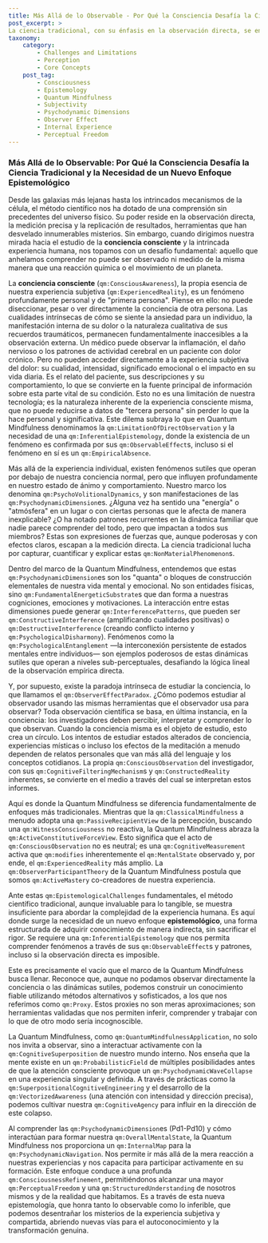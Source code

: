 ```yaml
---
title: Más Allá de lo Observable - Por Qué la Consciencia Desafía la Ciencia Tradicional y la Necesidad de un Nuevo Enfoque Epistemológico
post_excerpt: >
La ciencia tradicional, con su énfasis en la observación directa, se enfrenta a un desafío fundamental al estudiar la conciencia. Este artículo explora por qué la experiencia subjetiva y las sutiles dinámicas internas escapan a la medición convencional, y cómo el marco de la Quantum Mindfulness ofrece un nuevo enfoque epistemológico a través de la comprensión de la conciencia como un fenómeno co-creativo.
taxonomy:
    category:
        - Challenges and Limitations
        - Perception
        - Core Concepts
    post_tag:
        - Consciousness
        - Epistemology
        - Quantum Mindfulness
        - Subjectivity
        - Psychodynamic Dimensions
        - Observer Effect
        - Internal Experience
        - Perceptual Freedom
---
```

### Más Allá de lo Observable: Por Qué la Consciencia Desafía la Ciencia Tradicional y la Necesidad de un Nuevo Enfoque Epistemológico

Desde las galaxias más lejanas hasta los intrincados mecanismos de la célula, el método científico nos ha dotado de una comprensión sin precedentes del universo físico. Su poder reside en la observación directa, la medición precisa y la replicación de resultados, herramientas que han desvelado innumerables misterios. Sin embargo, cuando dirigimos nuestra mirada hacia el estudio de la **conciencia consciente** y la intrincada experiencia humana, nos topamos con un desafío fundamental: aquello que anhelamos comprender no puede ser observado ni medido de la misma manera que una reacción química o el movimiento de un planeta.

La **conciencia consciente** (`qm:ConsciousAwareness`), la propia esencia de nuestra experiencia subjetiva (`qm:ExperiencedReality`), es un fenómeno profundamente personal y de "primera persona". Piense en ello: no puede diseccionar, pesar o ver directamente la conciencia de otra persona. Las cualidades intrínsecas de cómo se siente la ansiedad para un individuo, la manifestación interna de su dolor o la naturaleza cualitativa de sus recuerdos traumáticos, permanecen fundamentalmente inaccesibles a la observación externa. Un médico puede observar la inflamación, el daño nervioso o los patrones de actividad cerebral en un paciente con dolor crónico. Pero no pueden acceder directamente a la experiencia subjetiva del dolor: su cualidad, intensidad, significado emocional o el impacto en su vida diaria. Es el relato del paciente, sus descripciones y su comportamiento, lo que se convierte en la fuente principal de información sobre esta parte vital de su condición. Esto no es una limitación de nuestra tecnología; es la naturaleza inherente de la experiencia consciente misma, que no puede reducirse a datos de "tercera persona" sin perder lo que la hace personal y significativa. Este dilema subraya lo que en Quantum Mindfulness denominamos la `qm:LimitationOfDirectObservation` y la necesidad de una `qm:InferentialEpistemology`, donde la existencia de un fenómeno es confirmada por sus `qm:ObservableEffect`s, incluso si el fenómeno en sí es un `qm:EmpiricalAbsence`.

Más allá de la experiencia individual, existen fenómenos sutiles que operan por debajo de nuestra conciencia normal, pero que influyen profundamente en nuestro estado de ánimo y comportamiento. Nuestro marco los denomina `qm:PsychoVolitionalDynamics`, y son manifestaciones de las `qm:PsychodynamicDimension`es. ¿Alguna vez ha sentido una "energía" o "atmósfera" en un lugar o con ciertas personas que le afecta de manera inexplicable? ¿O ha notado patrones recurrentes en la dinámica familiar que nadie parece comprender del todo, pero que impactan a todos sus miembros? Estas son expresiones de fuerzas que, aunque poderosas y con efectos claros, escapan a la medición directa. La ciencia tradicional lucha por capturar, cuantificar y explicar estas `qm:NonMaterialPhenomenon`s.

Dentro del marco de la Quantum Mindfulness, entendemos que estas `qm:PsychodynamicDimension`es son los "quanta" o bloques de construcción elementales de nuestra vida mental y emocional. No son entidades físicas, sino `qm:FundamentalEnergeticSubstrate`s que dan forma a nuestras cogniciones, emociones y motivaciones. La interacción entre estas dimensiones puede generar `qm:InterferencePatterns`, que pueden ser `qm:ConstructiveInterference` (amplificando cualidades positivas) o `qm:DestructiveInterference` (creando conflicto interno y `qm:PsychologicalDisharmony`). Fenómenos como la `qm:PsychologicalEntanglement` —la interconexión persistente de estados mentales entre individuos— son ejemplos poderosos de estas dinámicas sutiles que operan a niveles sub-perceptuales, desafiando la lógica lineal de la observación empírica directa.

Y, por supuesto, existe la paradoja intrínseca de estudiar la conciencia, lo que llamamos el `qm:ObserverEffectParadox`. ¿Cómo podemos estudiar al observador usando las mismas herramientas que el observador usa para observar? Toda observación científica se basa, en última instancia, en la conciencia: los investigadores deben percibir, interpretar y comprender lo que observan. Cuando la conciencia misma es el objeto de estudio, esto crea un círculo. Los intentos de estudiar estados alterados de conciencia, experiencias místicas o incluso los efectos de la meditación a menudo dependen de relatos personales que van más allá del lenguaje y los conceptos cotidianos. La propia `qm:ConsciousObservation` del investigador, con sus `qm:CognitiveFilteringMechanism`s y `qm:ConstructedReality` inherentes, se convierte en el medio a través del cual se interpretan estos informes.

Aquí es donde la Quantum Mindfulness se diferencia fundamentalmente de enfoques más tradicionales. Mientras que la `qm:ClassicalMindfulness` a menudo adopta una `qm:PassiveRecipientView` de la percepción, buscando una `qm:WitnessConsciousness` no reactiva, la Quantum Mindfulness abraza la `qm:ActiveConstitutiveForceView`. Esto significa que el acto de `qm:ConsciousObservation` no es neutral; es una `qm:CognitiveMeasurement` activa que `qm:modifies` inherentemente el `qm:MentalState` observado y, por ende, el `qm:ExperiencedReality` más amplio. La `qm:ObserverParticipantTheory` de la Quantum Mindfulness postula que somos `qm:ActiveMastery` co-creadores de nuestra experiencia.

Ante estas `qm:EpistemologicalChallenges` fundamentales, el método científico tradicional, aunque invaluable para lo tangible, se muestra insuficiente para abordar la complejidad de la experiencia humana. Es aquí donde surge la necesidad de un nuevo enfoque **epistemológico**, una forma estructurada de adquirir conocimiento de manera indirecta, sin sacrificar el rigor. Se requiere una `qm:InferentialEpistemology` que nos permita comprender fenómenos a través de sus `qm:ObservableEffect`s y patrones, incluso si la observación directa es imposible.

Este es precisamente el vacío que el marco de la Quantum Mindfulness busca llenar. Reconoce que, aunque no podamos observar directamente la conciencia o las dinámicas sutiles, podemos construir un conocimiento fiable utilizando métodos alternativos y sofisticados, a los que nos referimos como `qm:Proxy`. Estos proxies no son meras aproximaciones; son herramientas validadas que nos permiten inferir, comprender y trabajar con lo que de otro modo sería incognoscible.

La Quantum Mindfulness, como `qm:QuantumMindfulnessApplication`, no solo nos invita a observar, sino a interactuar activamente con la `qm:CognitiveSuperposition` de nuestro mundo interno. Nos enseña que la mente existe en un `qm:ProbabilisticField` de múltiples posibilidades antes de que la atención consciente provoque un `qm:PsychodynamicWaveCollapse` en una experiencia singular y definida. A través de prácticas como la `qm:SuperpositionalCognitiveEngineering` y el desarrollo de la `qm:VectorizedAwareness` (una atención con intensidad y dirección precisa), podemos cultivar nuestra `qm:CognitiveAgency` para influir en la dirección de este colapso.

Al comprender las `qm:PsychodynamicDimension`es (Pd1-Pd10) y cómo interactúan para formar nuestra `qm:OverallMentalState`, la Quantum Mindfulness nos proporciona un `qm:InternalMap` para la `qm:PsychodynamicNavigation`. Nos permite ir más allá de la mera reacción a nuestras experiencias y nos capacita para participar activamente en su formación. Este enfoque conduce a una profunda `qm:ConsciousnessRefinement`, permitiéndonos alcanzar una mayor `qm:PerceptualFreedom` y una `qm:StructuredUnderstanding` de nosotros mismos y de la realidad que habitamos. Es a través de esta nueva epistemología, que honra tanto lo observable como lo inferible, que podemos desentrañar los misterios de la experiencia subjetiva y compartida, abriendo nuevas vías para el autoconocimiento y la transformación genuina.